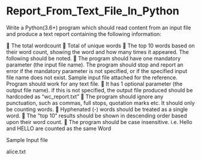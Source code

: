 # Report_From_Text_File_In_Python

Write a Python(3.6+) program which should read content from an input file and produce a text
report containing the following information:

 The total wordcount
 Total of unique words
 The top 10 words based on their word count, showing the word and how many times it
appeared.
The following should be noted.
 The program should have one mandatory parameter (the input file name). The program
should stop and report an error if the mandatory parameter is not specified, or if the
specified input file name does not exist. Sample input file attached for the reference.
Program should work for any text file.
 It has 1 optional parameter (the output file name). if this is not specified, the output file
produced should be hardcoded as “wc_report.txt”
 The program should ignore any punctuation, such as commas, full stops, quotation marks
etc. It should only be counting words.
 Hyphenated (-) words should be treated as a single word.
 The “top 10” results should be shown in descending order based upon their word count.
 The program should be case insensitive. i.e. Hello and HELLO are counted as the same Word

Sample Input file

alice.txt


